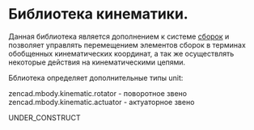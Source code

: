 # Библиотека кинематики.

Данная библиотека является дополнением к системе [сборок](assemble.html) и позволяет управлять перемещением элементов сборок в терминах обобщенных кинематических координат, а так же осуществлять некоторые действия на кинематическими цепями.

Бблиотека определяет дополнительные типы unit:

zencad.mbody.kinematic.rotator - поворотное звено
zencad.mbody.kinematic.actuator - актуаторное звено

UNDER_CONSTRUCT